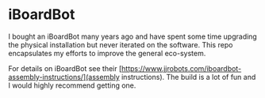 # iBoardBot

I bought an iBoardBot many years ago and have spent some time upgrading the
physical installation but never iterated on the software.  This repo
encapsulates my efforts to improve the general eco-system.

For details on iBoardBot see
their [https://www.jjrobots.com/iboardbot-assembly-instructions/](assembly instructions).
The build is a lot of fun and I would highly recommend getting one.


